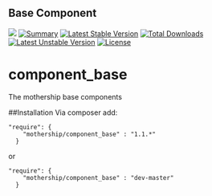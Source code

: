 Base Component
--------------

![](https://travis-ci.org/mothership-gmbh/component_base.svg) [![Summary](https://www.versioneye.com/user/projects/56d6e9ded71695003886be10/badge.svg?style=flat)](https://www.versioneye.com/user/projects/56d6e9ded71695003886be10?child=summary) [![Latest Stable Version](https://poser.pugx.org/mothership/component_base/v/stable)](https://packagist.org/packages/mothership/state_machine) [![Total Downloads](https://poser.pugx.org/mothership/state_machine/downloads)](https://packagist.org/packages/mothership/state_machine) [![Latest Unstable Version](https://poser.pugx.org/mothership/component_base/v/unstable)](https://packagist.org/packages/mothership/component_base) [![License](https://poser.pugx.org/mothership/component_base/license)](https://packagist.org/packages/mothership/component_base)

# component_base
The mothership base components

##Installation
Via composer add:
```
"require": {
    "mothership/component_base" : "1.1.*"
  }
```
or
```
"require": {
    "mothership/component_base" : "dev-master"
  }

